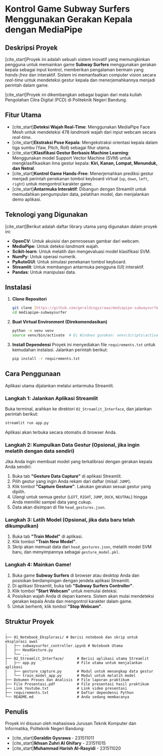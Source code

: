 # Kontrol Game Subway Surfers Menggunakan Gerakan Kepala dengan MediaPipe

## Deskripsi Proyek

[cite_start]Proyek ini adalah sebuah sistem inovatif yang memungkinkan pengguna untuk memainkan game **Subway Surfers** menggunakan gerakan kepala sebagai input kontrol, memberikan pengalaman bermain yang *hands-free* dan interaktif. Sistem ini memanfaatkan computer vision secara *real-time* untuk mendeteksi gestur kepala dan menerjemahkannya menjadi perintah dalam game.

[cite_start]Proyek ini dikembangkan sebagai bagian dari mata kuliah Pengolahan Citra Digital (PCD) di Politeknik Negeri Bandung.

## Fitur Utama

* [cite_start]**Deteksi Wajah Real-Time**: Menggunakan MediaPipe Face Mesh untuk mendeteksi 478 *landmark* wajah dari input webcam secara *real-time*.
* [cite_start]**Ekstraksi Pose Kepala**: Mengekstraksi orientasi kepala dalam tiga sumbu (Yaw, Pitch, Roll) sebagai fitur utama.
* [cite_start]**Klasifikasi Gestur Berbasis Machine Learning**: Menggunakan model Support Vector Machine (SVM) untuk mengklasifikasikan lima gestur kepala: **Kiri, Kanan, Lompat, Menunduk, dan Netral**.
* [cite_start]**Kontrol Game Hands-Free**: Menerjemahkan prediksi gestur menjadi perintah penekanan tombol keyboard virtual (`up`, `down`, `left`, `right`) untuk mengontrol karakter game.
* [cite_start]**Antarmuka Interaktif**: Dibangun dengan Streamlit untuk memudahkan pengumpulan data, pelatihan model, dan menjalankan demo aplikasi.

## Teknologi yang Digunakan

[cite_start]Berikut adalah daftar library utama yang digunakan dalam proyek ini:

* **OpenCV**: Untuk akuisisi dan pemrosesan gambar dari webcam.
* **MediaPipe**: Untuk deteksi *landmark* wajah.
* **Scikit-learn**: Untuk melatih dan mengevaluasi model klasifikasi SVM.
* **NumPy**: Untuk operasi numerik.
* **PyAutoGUI**: Untuk simulasi penekanan tombol keyboard.
* **Streamlit**: Untuk membangun antarmuka pengguna (UI) interaktif.
* **Pandas**: Untuk manipulasi data.

## Instalasi

1.  **Clone Repositori**
    ```bash
    git clone [https://github.com/geraldingysrawa/mediapipe-subwaysurfer.git](https://github.com/geraldingysrawa/mediapipe-subwaysurfer.git)
    cd mediapipe-subwaysurfer
    ```

2.  **Buat Virtual Environment (Direkomendasikan)**
    ```bash
    python -m venv venv
    source venv/bin/activate  # Di Windows gunakan: venv\Scripts\activate
    ```

3.  **Install Dependensi**
    Proyek ini menyediakan file `requirements.txt` untuk kemudahan instalasi. Jalankan perintah berikut:
    ```bash
    pip install -r requirements.txt
    ```

## Cara Penggunaan

Aplikasi utama dijalankan melalui antarmuka Streamlit.

### Langkah 1: Jalankan Aplikasi Streamlit

Buka terminal, arahkan ke direktori `02_Streamlit_Interface`, dan jalankan perintah berikut:

```bash
streamlit run app.py
```

Aplikasi akan terbuka secara otomatis di browser Anda.

### Langkah 2: Kumpulkan Data Gestur (Opsional, jika ingin melatih dengan data sendiri)

Jika Anda ingin membuat model yang terkalibrasi dengan gerakan kepala Anda sendiri:

1.  Buka tab **"Gesture Data Capture"** di aplikasi Streamlit.
2.  Pilih gestur yang ingin Anda rekam dari daftar (misal: `JUMP`).
3.  Klik tombol **"Capture Gesture"**. Lakukan gerakan sesuai gestur yang dipilih.
4.  Ulangi untuk semua gestur (`LEFT`, `RIGHT`, `JUMP`, `DUCK`, `NEUTRAL`) hingga Anda memiliki sampel data yang cukup.
5.  Data akan disimpan di file `head_gestures.json`.

### Langkah 3: Latih Model (Opsional, jika data baru telah dikumpulkan)

1.  Buka tab **"Train Model"** di aplikasi.
2.  Klik tombol **"Train New Model"**.
3.  Skrip akan memuat data dari `head_gestures.json`, melatih model SVM baru, dan menyimpannya sebagai `gesture_model.pkl`.

### Langkah 4: Mainkan Game!

1.  Buka game **Subway Surfers** di browser atau desktop Anda dan posisikan berdampingan dengan jendela aplikasi Streamlit.
2.  Di aplikasi Streamlit, buka tab **"Subway Surfers Controller"**.
3.  Klik tombol **"Start Webcam"** untuk memulai deteksi.
4.  Posisikan wajah Anda di depan kamera. Sistem akan mulai mendeteksi gerakan kepala Anda dan mengontrol karakter dalam game.
5.  Untuk berhenti, klik tombol **"Stop Webcam"**.

## Struktur Proyek

```
.
├── 01_Notebook_Eksplorasi/ # Berisi notebook dan skrip untuk eksplorasi awal
│   ├── subwaysurfer_controller.ipynb # Notebook Utama
│   ├── HeadGesture.py
│   └── ...
├── 02_Streamlit_Interface/      # Berisi aplikasi utama Streamlit
│   ├── app.py                   # File utama untuk menjalankan aplikasi
│   ├── gesture_capture.py       # Modul untuk menangkap data gestur
│   └── train_model_app.py       # Modul untuk melatih model
├── Dokumen Proses dan Analisis  # File laporan praktikum
├── File Presentasi.pdf          # File presentasi hasil praktikum
├── Link Youtube.txt             # Link video presentasi
├── requirements.txt             # Daftar dependensi Python
└── README.md                    # Anda sedang membacanya
```

## Penulis

Proyek ini disusun oleh mahasiswa Jurusan Teknik Komputer dan Informatika, Politeknik Negeri Bandung:

* [cite_start]**Geraldin Gysrawa** - 231511011 
* [cite_start]**Ikhsan Zuhri Al Ghifary** - 231511015 
* [cite_start]**Muhammad Harish Al-Rasyidi** - 231511020